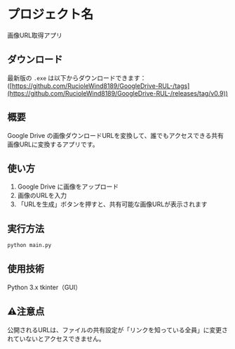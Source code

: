 # プロジェクト名
画像URL取得アプリ

## ダウンロード
最新版の `.exe` は以下からダウンロードできます：
([https://github.com/RucioleWind8189/GoogleDrive-RUL-/tags](https://github.com/RucioleWind8189/GoogleDrive-RUL-/releases/tag/v0.9))


## 概要
Google Drive の画像ダウンロードURLを変換して、誰でもアクセスできる共有画像URLに変換するアプリです。

## 使い方
1. Google Drive に画像をアップロード
2. 画像のURLを入力
3. 「URLを生成」ボタンを押すと、共有可能な画像URLが表示されます

## 実行方法
```bash
python main.py
```
## 使用技術
Python 3.x
tkinter（GUI）

## ⚠注意点
公開されるURLは、ファイルの共有設定が「リンクを知っている全員」に変更されていないとアクセスできません。
